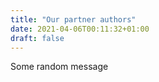 ```yaml
---
title: "Our partner authors"
date: 2021-04-06T00:11:32+01:00
draft: false
---
```

Some random message

